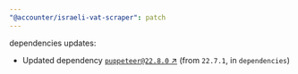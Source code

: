 ```yaml
---
"@accounter/israeli-vat-scraper": patch
---
```

dependencies updates:
  - Updated dependency [`puppeteer@22.8.0` ↗︎](https://www.npmjs.com/package/puppeteer/v/22.8.0) (from `22.7.1`, in `dependencies`)
